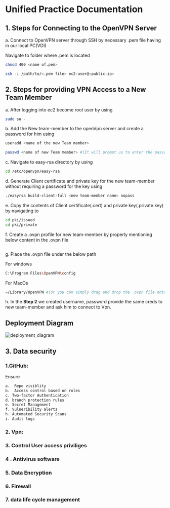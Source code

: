 # Unified Practice Documentation

## 1. Steps for Connecting to the OpenVPN Server 
a. Connect to  OpenVPN server through SSH by necessary .pem file having in our local PC(VDI)

   Navigate to folder where .pem is located
```bash
chmod 400 <name of.pem>
```
```bash
ssh -i /path/to/<.pem file> ec2-user@<public-ip>
```
## 2. Steps for providing VPN Access to a New Team Member
a. After logging into ec2 become root user by using
```bash
sudo su -
```
b. Add the New team-member to the openVpn server and create a password for him using
```bash
useradd <name of the new Team member>
```
```bash
passwd <name of new Team member> #(It will prompt us to enter the password)
```
c. Navigate to easy-rsa directory by using
```bash
cd /etc/openvpn/easy-rsa
``` 
d. Generate Client certificate and private key for the new team-member without requiring a password for the key using
```bash
./easyrsa build-client-full <new team-member name> nopass
```
e. Copy the contents of Client certificate(.cert) and private key(.private.key) by navigating to
```bash
cd pki/issued 
cd pki/private
```
f. Create a .ovpn profile for new team-member by properly mentioning below content in the .ovpn file
```bash
```
g. Place the .ovpn file under the below path

   For windows
```bash
C:\Program Files\OpenVPN\config
```
   For MacOs
```bash
~/Library/OpenVPN #(or you can simply drag and drop the .ovpn file onto the Tunnelblick icon)
```
h. In the  **Step 2** we created username, password provide the same creds to new team-member and ask him to connect to Vpn.


##  Deployment Diagram
![deployment_diagram](https://github.com/user-attachments/assets/ed83a7e7-493a-4a43-8811-c32daf2f8018)



## 3. Data security
### 1.GitHub:
Ensure
```bash
a.  Repo visiblity
b.  Access control based on roles
c. Two-factor Authentication
d. branch protection rules
e. Secret Management
f. Vulneribility alerts
h. Automated Security Scans
i. Audit logs
```
### 2. Vpn:


### 3. Control User access priviliges

### 4 . Antivirus software

### 5. Data Encryption

### 6. Firewall

### 7. data life cycle management







